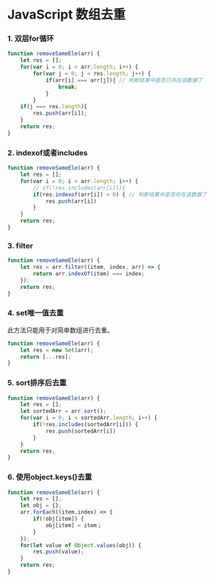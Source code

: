 # JavaScript 数组去重

### 1. 双层for循环

```javascript
function removeSameEle(arr) {
	let res = [];
	for(var i = 0; i < arr.length; i++) {
		for(var j = 0; j < res.length; j++) {
			if(arr[i] === arr[j]){ // 判断结果中是否已存在该数据了
				break;
			}
		}
	if(j === res.length){
		res.push(arr[i]);
	}
	return res;
}
```

### 2. indexof或者includes

```javascript
function removeSameEle(arr) {
	let res = [];
	for(var i = 0; i < arr.length; i++) {
		// if(!res.includes(arr[i])){
		if(res.indexof(arr[i]) < 0) { // 判断结果中是否存在该数据了
			res.push(arr[i])
		}
	}
	return res;
}
```

### 3. filter

```javascript
function removeSameEle(arr) {
    let res = arr.filter((item, index, arr) => {
        return arr.indexOf(item) === index;
    });
    return res;
}
```

### 4. set唯一值去重

此方法只能用于对简单数组进行去重。

```javascript
function removeSameEle(arr) {
    let res = new Set(arr);
    return [...res];
}
```

### 5. sort排序后去重

```javascript
function removeSameEle(arr) {
    let res = [];
    let sortedArr = arr.sort();
    for(var i = 0; i < sortedArr.length; i++) {
		if(!res.includes(sortedArr[i])) {
			res.push(sortedArr[i])
		}
	}
    return res;
}
```

### 6. 使用object.keys()去重

```javascript
function removeSameEle(arr) {
    let res = [];
    let obj = {};
    arr.forEach((item,index) => {
        if(!obj[item]) {
            obj[item] = item；
        }
    });
    for(let value of Object.values(obj)) {
        res.push(value);
    }
    return res;
}
```